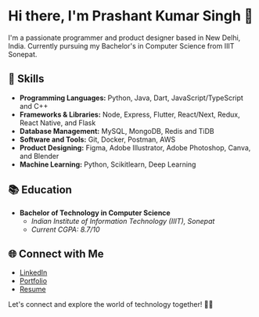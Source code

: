 # Hi there, I'm Prashant Kumar Singh 👋

I'm a passionate programmer and product designer based in New Delhi, India. Currently pursuing my Bachelor's in Computer Science from IIIT Sonepat.

## 🚀 Skills
- **Programming Languages:** Python, Java, Dart, JavaScript/TypeScript and C++ 
- **Frameworks & Libraries:** Node, Express, Flutter, React/Next, Redux, React Native, and Flask
- **Database Management:** MySQL, MongoDB, Redis and TiDB
- **Software and Tools:** Git, Docker, Postman, AWS
- **Product Designing:** Figma, Adobe Illustrator, Adobe Photoshop, Canva, and Blender
- **Machine Learning:** Python, Scikitlearn, Deep Learning

## 📚 Education
- **Bachelor of Technology in Computer Science**
  - *Indian Institute of Information Technology (IIIT), Sonepat*
  - *Current CGPA: 8.7/10*

## 🌐 Connect with Me
- [LinkedIn](https://www.linkedin.com/in/devprashantt/)
- [Portfolio](https://prashant-kumarr.netlify.app/)
- [Resume](https://drive.google.com/file/d/1cxBHeMrotZKszr5A5t7H_lkgKMQBKoe8/view?usp=sharing)

Let's connect and explore the world of technology together! 👨‍💻
